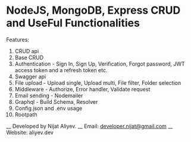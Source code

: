 # NodeJS, MongoDB, Express CRUD and UseFul Functionalities

Features:

1. CRUD api
2. Base CRUD
3. Authentication - Sign In, Sign Up, Verification, Forgot password, JWT access token and a refresh token etc.
4. Swagger api
5. File upload - Upload single, Upload multi, File filter, Folder selection
6. Middleware - Authorize, Error handler, Validate request
7. Email sending - Nodemailer
8. Graphql - Build Schema, Resolver
9. Config.json and .env usage
10. Rootpath

__ Developed by Nijat Aliyev.
__ Email: developer.nijat@gmail.com
__ Website: aliyev.dev
